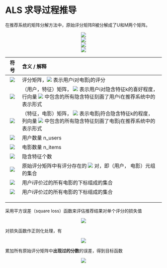 # ALS 求导过程推导

在推荐系统的矩阵分解方法中，原始评分矩阵R被分解成了U和M两个矩阵。

<div class="eq" align="center">
    <img src="http://latex.codecogs.com/gif.latex?R=UM">
</div>

<div class="eq" align="center">
    <img src="http://latex.codecogs.com/gif.latex?R\in\mathbb{R}^{n_{u}\times%20n_m}">
</div>

<div class="eq" align="center">
    <img src="http://latex.codecogs.com/gif.latex?U\in\mathbb{R}^{n_{u}\times%20K}">
</div>

<div class="eq" align="center">
    <img src="http://latex.codecogs.com/gif.latex?M\in\mathbb{R}^{K\times%20n_m}">
</div>

|          符号           |           含义 / 解释          |
|     :-----------:      |         :-------------         |
| <img src="http://latex.codecogs.com/gif.latex?R"> | 评分矩阵，<img src="http://latex.codecogs.com/gif.latex?R_{i,j}"> 表示用户i对电影j的评分 |
| <img src="http://latex.codecogs.com/gif.latex?U"> | （用户，特征）矩阵， <img src="http://latex.codecogs.com/gif.latex?U_{i,k}"> 表示用户i对隐含特征k的喜好程度，<br/>行向量 <img src="http://latex.codecogs.com/gif.latex?u_{i}^T"> 中包含的所有隐含特征刻画了用户i在推荐系统中的表示形式 |
| <img src="http://latex.codecogs.com/gif.latex?M"> | （特征，电影）矩阵， <img src="http://latex.codecogs.com/gif.latex?M_{k,j}"> 表示电影j符合隐含特征k的程度，<br/>列向量 <img src="http://latex.codecogs.com/gif.latex?m_{j}"> 中包含的所有隐含特征刻画了电影j在推荐系统中的表示形式 |
| <img src="http://latex.codecogs.com/gif.latex?n_{u}"> | 用户数量 n_users | 
| <img src="http://latex.codecogs.com/gif.latex?n_{m}"> | 电影数量 n_items |
| <img src="http://latex.codecogs.com/gif.latex?K"> | 隐含特征个数 |
| <img src="http://latex.codecogs.com/gif.latex?I"> | 原始评分矩阵中有评分存在的 <img src="http://latex.codecogs.com/gif.latex?\left(i, j\right)"> 对，即（用户， 电影）元组的集合 |
| <img src="http://latex.codecogs.com/gif.latex?I_i^U"> | 用户i评价过的所有电影的下标组成的集合 |
| <img src="http://latex.codecogs.com/gif.latex?I_j^M"> | 用户i评价过的所有电影的下标组成的集合 |
|                           |                                   |
|                           |                                   |
|                           |                                   |

采用平方误差（square loss）函数来评估推荐结果对单个评分的损失值

<div class="eq" align="center">
    <img src="http://latex.codecogs.com/gif.latex?e_{i,j}=\left(R_{i,j}-\hat{R_{i,j}}\right)^2=\left(R_{i,j}-\sum_{k=1}^{K}{U_{i,k}M_{k,j}}\right)^2">
</div>

对损失函数作正则化处理，有

<div class="eq" align="center">
    <img src="http://latex.codecogs.com/gif.latex?\begin{align*}e_{i,j}&=\left(R_{i,j}-\sum_{k=1}^{K}{U_{i,k}M_{k,j}}\right)^2+\lambda\sum_{k=1}^{K}{\left(U_{i,k}^2+M_{k,j}^2\right)}\\&=\left(R_{i,j}-\mathbf{u}_i^T\mathbf{m}_j\right)^2+\lambda\left(\left|\mathbf{u}_i\right|^2+\left|\mathbf{m}_{k}\right|^2\right)\end{align*}">
</div>

累加所有原始评分矩阵中**出现过的分数**的误差，得到目标函数

<div class="eq" align="center">
    <img src="http://latex.codecogs.com/gif.latex?\begin{align*}f\left(U,M\right)&=\sum_{\left(i,j\right)\in%20I}e_{i,j}\\&=\sum_{\left(i,j\right)\in%20I}\left(R_{i,j}-\mathbf{u}_i^T\mathbf{m}_j\right)^2+\lambda\left(\sum_{i}n_{u_i}\left|\mathbf{u}_i\right|^2+\sum_{j}n_{m_j}\left|\mathbf{m}_{k}\right|^2\right)\end{align*}">
</div>











